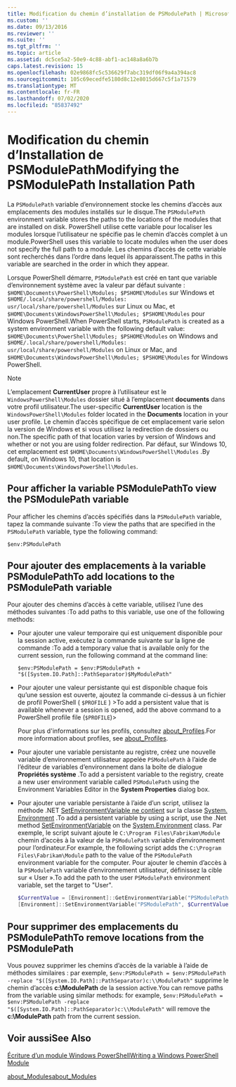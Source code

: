 ```yaml
---
title: Modification du chemin d’installation de PSModulePath | Microsoft Docs
ms.custom: ''
ms.date: 09/13/2016
ms.reviewer: ''
ms.suite: ''
ms.tgt_pltfrm: ''
ms.topic: article
ms.assetid: dc5ce5a2-50e9-4c88-abf1-ac148a8a6b7b
caps.latest.revision: 15
ms.openlocfilehash: 02e9868fc5c536629f7abc319df06f9a4a394ac8
ms.sourcegitcommit: 105c69ecedfe5180d8c12e8015d667c5f1a71579
ms.translationtype: MT
ms.contentlocale: fr-FR
ms.lasthandoff: 07/02/2020
ms.locfileid: "85837492"
---
```

# <a name="modifying-the-psmodulepath-installation-path"></a><span data-ttu-id="3ecb1-102">Modification du chemin d’Installation de PSModulePath</span><span class="sxs-lookup"><span data-stu-id="3ecb1-102">Modifying the PSModulePath Installation Path</span></span>

<span data-ttu-id="3ecb1-103">La `PSModulePath` variable d’environnement stocke les chemins d’accès aux emplacements des modules installés sur le disque.</span><span class="sxs-lookup"><span data-stu-id="3ecb1-103">The `PSModulePath` environment variable stores the paths to the locations of the modules that are installed on disk.</span></span> <span data-ttu-id="3ecb1-104">PowerShell utilise cette variable pour localiser les modules lorsque l’utilisateur ne spécifie pas le chemin d’accès complet à un module.</span><span class="sxs-lookup"><span data-stu-id="3ecb1-104">PowerShell uses this variable to locate modules when the user does not specify the full path to a module.</span></span> <span data-ttu-id="3ecb1-105">Les chemins d’accès de cette variable sont recherchés dans l’ordre dans lequel ils apparaissent.</span><span class="sxs-lookup"><span data-stu-id="3ecb1-105">The paths in this variable are searched in the order in which they appear.</span></span>

<span data-ttu-id="3ecb1-106">Lorsque PowerShell démarre, `PSModulePath` est créé en tant que variable d’environnement système avec la valeur par défaut suivante : `$HOME\Documents\PowerShell\Modules; $PSHOME\Modules` sur Windows et `$HOME/.local/share/powershell/Modules: usr/local/share/powershell/Modules` sur Linux ou Mac, et `$HOME\Documents\WindowsPowerShell\Modules; $PSHOME\Modules` pour Windows PowerShell.</span><span class="sxs-lookup"><span data-stu-id="3ecb1-106">When PowerShell starts, `PSModulePath` is created as a system environment variable with the following default value: `$HOME\Documents\PowerShell\Modules; $PSHOME\Modules` on Windows and `$HOME/.local/share/powershell/Modules: usr/local/share/powershell/Modules` on Linux or Mac, and `$HOME\Documents\WindowsPowerShell\Modules; $PSHOME\Modules` for Windows PowerShell.</span></span>

> [!NOTE]
> <span data-ttu-id="3ecb1-107">L’emplacement **CurrentUser** propre à l’utilisateur est le `WindowsPowerShell\Modules` dossier situé à l’emplacement **documents** dans votre profil utilisateur.</span><span class="sxs-lookup"><span data-stu-id="3ecb1-107">The user-specific **CurrentUser** location is the `WindowsPowerShell\Modules` folder located in the **Documents** location in your user profile.</span></span> <span data-ttu-id="3ecb1-108">Le chemin d’accès spécifique de cet emplacement varie selon la version de Windows et si vous utilisez la redirection de dossiers ou non.</span><span class="sxs-lookup"><span data-stu-id="3ecb1-108">The specific path of that location varies by version of Windows and whether or not you are using folder redirection.</span></span> <span data-ttu-id="3ecb1-109">Par défaut, sur Windows 10, cet emplacement est `$HOME\Documents\WindowsPowerShell\Modules` .</span><span class="sxs-lookup"><span data-stu-id="3ecb1-109">By default, on Windows 10, that location is `$HOME\Documents\WindowsPowerShell\Modules`.</span></span>

## <a name="to-view-the-psmodulepath-variable"></a><span data-ttu-id="3ecb1-110">Pour afficher la variable PSModulePath</span><span class="sxs-lookup"><span data-stu-id="3ecb1-110">To view the PSModulePath variable</span></span>

<span data-ttu-id="3ecb1-111">Pour afficher les chemins d’accès spécifiés dans la `PSModulePath` variable, tapez la commande suivante :</span><span class="sxs-lookup"><span data-stu-id="3ecb1-111">To view the paths that are specified in the `PSModulePath` variable, type the following command:</span></span>

`$env:PSModulePath`

## <a name="to-add-locations-to-the-psmodulepath-variable"></a><span data-ttu-id="3ecb1-112">Pour ajouter des emplacements à la variable PSModulePath</span><span class="sxs-lookup"><span data-stu-id="3ecb1-112">To add locations to the PSModulePath variable</span></span>

<span data-ttu-id="3ecb1-113">Pour ajouter des chemins d’accès à cette variable, utilisez l’une des méthodes suivantes :</span><span class="sxs-lookup"><span data-stu-id="3ecb1-113">To add paths to this variable, use one of the following methods:</span></span>

- <span data-ttu-id="3ecb1-114">Pour ajouter une valeur temporaire qui est uniquement disponible pour la session active, exécutez la commande suivante sur la ligne de commande :</span><span class="sxs-lookup"><span data-stu-id="3ecb1-114">To add a temporary value that is available only for the current session, run the following command at the command line:</span></span>

  `$env:PSModulePath = $env:PSModulePath + "$([System.IO.Path]::PathSeparator)$MyModulePath"`

- <span data-ttu-id="3ecb1-115">Pour ajouter une valeur persistante qui est disponible chaque fois qu’une session est ouverte, ajoutez la commande ci-dessus à un fichier de profil PowerShell ( `$PROFILE` ) ></span><span class="sxs-lookup"><span data-stu-id="3ecb1-115">To add a persistent value that is available whenever a session is opened, add the above command to a PowerShell profile file (`$PROFILE`)></span></span>

  <span data-ttu-id="3ecb1-116">Pour plus d'informations sur les profils, consultez [about_Profiles](/powershell/module/microsoft.powershell.core/about/about_profiles).</span><span class="sxs-lookup"><span data-stu-id="3ecb1-116">For more information about profiles, see [about_Profiles](/powershell/module/microsoft.powershell.core/about/about_profiles).</span></span>

- <span data-ttu-id="3ecb1-117">Pour ajouter une variable persistante au registre, créez une nouvelle variable d’environnement utilisateur appelée `PSModulePath` à l’aide de l’éditeur de variables d’environnement dans la boîte de dialogue **Propriétés système** .</span><span class="sxs-lookup"><span data-stu-id="3ecb1-117">To add a persistent variable to the registry, create a new user environment variable called `PSModulePath` using the Environment Variables Editor in the **System Properties** dialog box.</span></span>

- <span data-ttu-id="3ecb1-118">Pour ajouter une variable persistante à l’aide d’un script, utilisez la méthode .NET [SetEnvironmentVariable ne contient](/dotnet/api/system.environment.setenvironmentvariable) sur la classe [System. Environment](/dotnet/api/system.environment) .</span><span class="sxs-lookup"><span data-stu-id="3ecb1-118">To add a persistent variable by using a script, use the .Net method [SetEnvironmentVariable](/dotnet/api/system.environment.setenvironmentvariable) on the [System.Environment](/dotnet/api/system.environment) class.</span></span> <span data-ttu-id="3ecb1-119">Par exemple, le script suivant ajoute le `C:\Program Files\Fabrikam\Module` chemin d’accès à la valeur de la `PSModulePath` variable d’environnement pour l’ordinateur.</span><span class="sxs-lookup"><span data-stu-id="3ecb1-119">For example, the following script adds the `C:\Program Files\Fabrikam\Module` path to the value of the `PSModulePath` environment variable for the computer.</span></span> <span data-ttu-id="3ecb1-120">Pour ajouter le chemin d’accès à la `PSModulePath` variable d’environnement utilisateur, définissez la cible sur « User ».</span><span class="sxs-lookup"><span data-stu-id="3ecb1-120">To add the path to the user `PSModulePath` environment variable, set the target to "User".</span></span>

  ```powershell
  $CurrentValue = [Environment]::GetEnvironmentVariable("PSModulePath", "Machine")
  [Environment]::SetEnvironmentVariable("PSModulePath", $CurrentValue + [System.IO.Path]::PathSeparator + "C:\Program Files\Fabrikam\Modules", "Machine")

  ```

## <a name="to-remove-locations-from-the-psmodulepath"></a><span data-ttu-id="3ecb1-121">Pour supprimer des emplacements du PSModulePath</span><span class="sxs-lookup"><span data-stu-id="3ecb1-121">To remove locations from the PSModulePath</span></span>

<span data-ttu-id="3ecb1-122">Vous pouvez supprimer les chemins d’accès de la variable à l’aide de méthodes similaires : par exemple, `$env:PSModulePath = $env:PSModulePath -replace "$([System.IO.Path]::PathSeparator)c:\\ModulePath"` supprime le chemin d’accès **c:\ModulePath** de la session active.</span><span class="sxs-lookup"><span data-stu-id="3ecb1-122">You can remove paths from the variable using similar methods: for example, `$env:PSModulePath = $env:PSModulePath -replace "$([System.IO.Path]::PathSeparator)c:\\ModulePath"` will remove the **c:\ModulePath** path from the current session.</span></span>

## <a name="see-also"></a><span data-ttu-id="3ecb1-123">Voir aussi</span><span class="sxs-lookup"><span data-stu-id="3ecb1-123">See Also</span></span>

[<span data-ttu-id="3ecb1-124">Écriture d’un module Windows PowerShell</span><span class="sxs-lookup"><span data-stu-id="3ecb1-124">Writing a Windows PowerShell Module</span></span>](./writing-a-windows-powershell-module.md)

[<span data-ttu-id="3ecb1-125">about_Modules</span><span class="sxs-lookup"><span data-stu-id="3ecb1-125">about_Modules</span></span>](/powershell/module/microsoft.powershell.core/about/about_modules)
